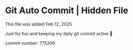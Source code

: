 # Git Auto Commit | Hidden File

This file was added Feb 12, 2025

Just for fun and keeping my daily git commit active 🤪

commit number: 775209
